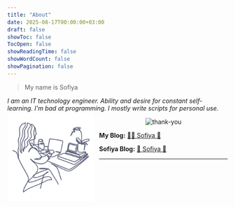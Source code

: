 ```yaml
---
title: "About"
date: 2025-08-17T00:00:00+03:00
draft: false
showToc: false
TocOpen: false
showReadingTime: false
showWordCount: false
showPagination: false
---
```


> My name is Sofiya

_I am an IT technology engineer. Ability and desire for constant self-learning. I'm bad at programming. I mostly write scripts for personal use._


<img align='left' src="https://raw.githubusercontent.com/sofijacom/KL-blog/refs/heads/main/images/resume-s.png" style="margin-right: 10px; margin-top: -10px;" height="auto" width="200" alt="sv-resume" />

<p align="center">
  
<img src="https://readme-typing-svg.herokuapp.com?font=Roboto+Slab&color=5a5f77&size=24&center=true&vCenter=true&width=450&lines=Thank+you+for+visiting+." alt="thank-you" />
  
</p> 


**My Blog:** [🌸🐳 Sofiya 👋](https://sofi2025-cpu.github.io/)

**Sofiya Blog:** [💜 Sofiya 🌹](https://sofijacom.github.io/KL-blog/)

---

